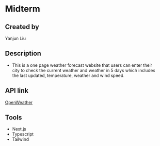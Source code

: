 # Midterm

## Created by
Yanjun Liu

## Description
- This is a one page weather forecast website that users can enter their city to check the current weather and weather in 5 days which includes the last updated, temperature, weather and wind speed.

## API link
[OpenWeather](https://openweathermap.org/)

## Tools
- Next.js
- Typescript
- Tailwind